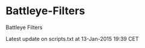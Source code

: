 Battleye-Filters
================

Battleye Filters

Latest update on scripts.txt at 13-Jan-2015 19:39 CET
